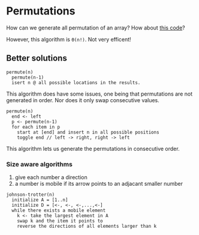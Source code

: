 # Permutations

How can we generate all permutation of an array? How about [this code]?

However, this algorithm is `Θ(n!)`. Not very efficent!

[this code]: examples/ruby/mystory.rb

## Better solutions

```
permute(n)
  permute(n-1)
  isert n @ all possible locations in the results.
```

This algorithm does have some issues, one being that permutations are
not generated in order. Nor does it only swap consecutive values.

```
permute(n)
  end <- left
  p <- permute(n-1)
  for each item in p
    start at [end] and insert n in all possible positions
    toggle end // left -> right, right -> left
```

This algorithm lets us generate the permutations in consecutive order.

### Size aware algorithms

1. give each number a direction
2. a number is mobile if its arrow points to an adjacant smaller number

```
johnson-trotter(n)
  initialize A = [1..n]
  initialize D = [<-, <-, <-,...,<-]
  while there exists a mobile element
    k <- take the largest element in A
    swap k and the item it points to
    reverse the directions of all elements larger than k
```
